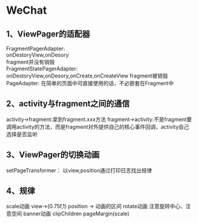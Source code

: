 # WeChat
## 1、ViewPager的适配器 <br>
FragmentPagerAdapter:<br>
    onDestoryView,onDesory<br>
    fragment并没有销毁<br>
FragmentStatePagerAdapter:
    onDestoryView,onDesory,onCreate,onCreateView
    fragment被销毁
PageAdapter:
    在简单的页面中可直接使用的话，不必嵌套在Fragment中
## 2、activity与fragment之间的通信
activity->fragment:拿到fragment.xxx方法
fragment->activity:不是fragment要调用activity的方法，而是fragment对外提供自己的核心事件回调，activity自己选择是否监听
## 3、ViewPager的切换动画
setPageTransformer：
以view,position通过打印日志找出规律
## 4、规律
scale动画 
  view->(0.75f,1)
  position -> 动画的区间
rotate动画
  注意旋转中心、注意空间
banner动画
  clipChildren
  pageMargin(scale)

